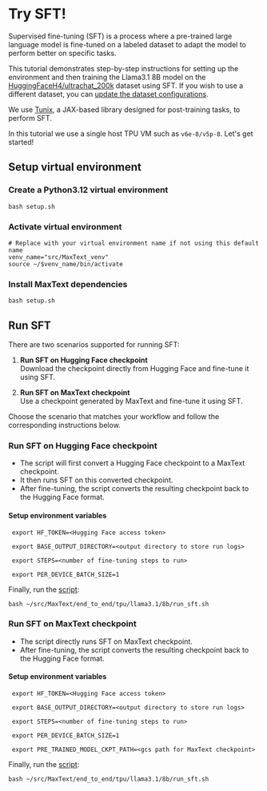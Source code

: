 <!--
 Copyright 2023–2025 Google LLC

 Licensed under the Apache License, Version 2.0 (the "License");
 you may not use this file except in compliance with the License.
 You may obtain a copy of the License at

      https://www.apache.org/licenses/LICENSE-2.0

 Unless required by applicable law or agreed to in writing, software
 distributed under the License is distributed on an "AS IS" BASIS,
 WITHOUT WARRANTIES OR CONDITIONS OF ANY KIND, either express or implied.
 See the License for the specific language governing permissions and
 limitations under the License.
 -->

# Try SFT!
Supervised fine-tuning (SFT) is a process where a pre-trained large language model is fine-tuned on a labeled dataset to adapt the model to perform better on specific tasks.

This tutorial demonstrates step-by-step instructions for setting up the environment and then training the Llama3.1 8B model on the [HuggingFaceH4/ultrachat_200k](https://huggingface.co/datasets/HuggingFaceH4/ultrachat_200k) dataset using SFT. If you wish to use a different dataset, you can [update the dataset configurations](https://github.com/AI-Hypercomputer/src/MaxText/blob/main/MaxText/configs/sft.yml).

We use [Tunix](https://github.com/google/tunix), a JAX-based library designed for post-training tasks, to perform SFT.
 
In this tutorial we use a single host TPU VM such as `v6e-8/v5p-8`. Let's get started!

## Setup virtual environment

### Create a Python3.12 virtual environment
```
bash setup.sh
```

### Activate virtual environment
```
# Replace with your virtual environment name if not using this default name
venv_name="src/MaxText_venv"
source ~/$venv_name/bin/activate
```

### Install MaxText dependencies
```
bash setup.sh
```

## Run SFT
There are two scenarios supported for running SFT:
1. **Run SFT on Hugging Face checkpoint**  
    Download the checkpoint directly from Hugging Face and fine-tune it using SFT.

2. **Run SFT on MaxText checkpoint**  
    Use a checkpoint generated by MaxText and fine-tune it using SFT.

Choose the scenario that matches your workflow and follow the corresponding instructions below.

### Run SFT on Hugging Face checkpoint
* The script will first convert a Hugging Face checkpoint to a MaxText checkpoint.
* It then runs SFT on this converted checkpoint.
* After fine-tuning, the script converts the resulting checkpoint back to the Hugging Face format.

#### Setup environment variables
```
 export HF_TOKEN=<Hugging Face access token>

 export BASE_OUTPUT_DIRECTORY=<output directory to store run logs>

 export STEPS=<number of fine-tuning steps to run>

 export PER_DEVICE_BATCH_SIZE=1
```

Finally, run the [script](https://github.com/AI-Hypercomputer/src/MaxText/blob/main/end_to_end/tpu/llama3.1/8b/run_sft.sh):
```
bash ~/src/MaxText/end_to_end/tpu/llama3.1/8b/run_sft.sh
```

### Run SFT on MaxText checkpoint
* The script directly runs SFT on MaxText checkpoint.
* After fine-tuning, the script converts the resulting checkpoint back to the Hugging Face format.

#### Setup environment variables
```
 export HF_TOKEN=<Hugging Face access token>

 export BASE_OUTPUT_DIRECTORY=<output directory to store run logs>

 export STEPS=<number of fine-tuning steps to run>

 export PER_DEVICE_BATCH_SIZE=1

 export PRE_TRAINED_MODEL_CKPT_PATH=<gcs path for MaxText checkpoint>
```

Finally, run the [script](https://github.com/AI-Hypercomputer/src/MaxText/blob/main/end_to_end/tpu/llama3.1/8b/run_sft.sh):
```
bash ~/src/MaxText/end_to_end/tpu/llama3.1/8b/run_sft.sh
```
